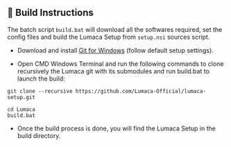 ## 🧰 Build Instructions

<!--<img src="https://www.lumaca.ovh/img/under-construction.png" width="240" alt="under-construction" class="center">-->

The batch script `build.bat` will download all the softwares required, set the config files and build the Lumaca Setup from `setup.nsi` sources script.

- Download and install [Git for Windows](https://gitforwindows.org/) (follow default setup settings).

- Open CMD Windows Terminal and run the following commands to clone recursively the Lumaca git with its submodules and run build.bat to launch the build:
```
git clone --recursive https://github.com/Lumaca-Official/lumaca-setup.git
```
```
cd Lumaca
build.bat
```
- Once the build process is done, you will find the Lumaca Setup in the build directory.